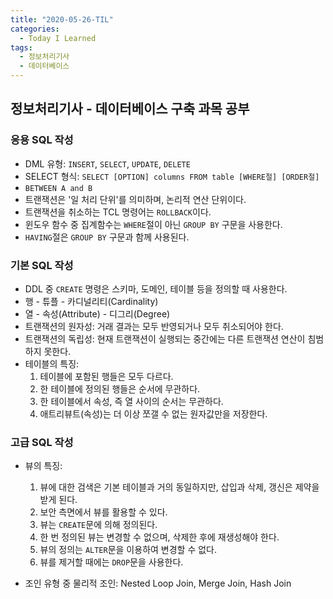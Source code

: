 ```yaml
---
title: "2020-05-26-TIL"
categories:
  - Today I Learned
tags:
  - 정보처리기사
  - 데이터베이스
---
```


## 정보처리기사 - 데이터베이스 구축 과목 공부
  ### 응용 SQL 작성
  
  - DML 유형: `INSERT`, `SELECT`, `UPDATE`, `DELETE`
  - SELECT 형식: `SELECT [OPTION] columns FROM table [WHERE절] [ORDER절]`
  - `BETWEEN A and B`
  - 트랜잭션은 '일 처리 단위'를 의미하며, 논리적 연산 단위이다.
  - 트랜잭션을 취소하는 TCL 명령어는 `ROLLBACK`이다.
  - 윈도우 함수 중 집계함수는 `WHERE`절이 아닌 `GROUP BY` 구문을 사용한다.
  - `HAVING`절은 `GROUP BY` 구문과 함께 사용된다.
  
  ### 기본 SQL 작성
  
  - DDL 중 `CREATE` 명령은 스키마, 도메인, 테이블 등을 정의할 때 사용한다.
  - 행 - 튜플 - 카디널리티(Cardinality)
  - 열 - 속성(Attribute) - 디그리(Degree)
  - 트랜잭션의 원자성: 거래 결과는 모두 반영되거나 모두 취소되어야 한다.
  - 트랜잭션의 독립성: 현재 트랜잭션이 실행되는 중간에는 다른 트랜잭션 연산이 침범하지 못한다.
  - 테이블의 특징: 
    1. 테이블에 포함된 행들은 모두 다르다.
    2. 한 테이블에 정의된 행들은 순서에 무관하다.
    3. 한 테이블에서 속성, 즉 열 사이의 순서는 무관하다.
    4. 애트리뷰트(속성)는 더 이상 쪼갤 수 없는 원자값만을 저장한다.
  
  ### 고급 SQL 작성
  
  - 뷰의 특징: 
    1. 뷰에 대한 검색은 기본 테이블과 거의 동일하지만, 삽입과 삭제, 갱신은 제약을 받게 된다.
    2. 보안 측면에서 뷰를 활용할 수 있다.
    3. 뷰는 `CREATE`문에 의해 정의된다.
    4. 한 번 정의된 뷰는 변경할 수 없으며, 삭제한 후에 재생성해야 한다.
    5. 뷰의 정의는 `ALTER`문을 이용하여 변경할 수 없다.
    6. 뷰를 제거할 때에는 `DROP`문을 사용한다.

  - 조인 유형 중 물리적 조인: Nested Loop Join, Merge Join, Hash Join
